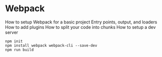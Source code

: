 # Webpack
How to setup Webpack for a basic project
Entry points, output, and loaders
How to add plugins
How to split your code into chunks
How to setup a dev server

```
npm init
npm install webpack webpack-cli --save-dev
npm run build
```